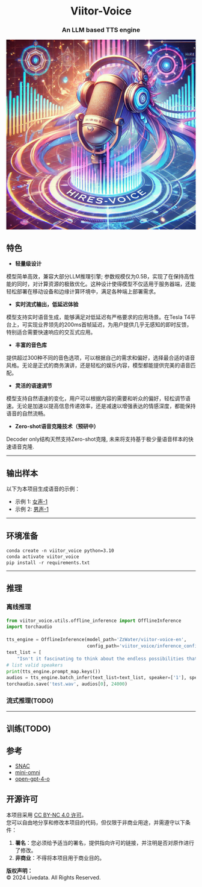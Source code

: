# <center>Viitor-Voice</center>
### <center>An LLM based TTS engine</center>

<p align="center">
  <img src="asserts/post.webp" alt="Viitor-Voice Cover">
</p>

## 特色

- **轻量级设计**  

模型简单高效，兼容大部分LLM推理引擎; 参数规模仅为0.5B，实现了在保持高性能的同时，对计算资源的极致优化。这种设计使得模型不仅适用于服务器端，还能轻松部署在移动设备和边缘计算环境中，满足各种端上部署需求。

- **实时流式输出，低延迟体验** 

模型支持实时语音生成，能够满足对低延迟有严格要求的应用场景。在Tesla T4平台上，可实现业界领先的200ms首帧延迟，为用户提供几乎无感知的即时反馈，特别适合需要快速响应的交互式应用。

- **丰富的音色库** 

提供超过300种不同的音色选项，可以根据自己的需求和偏好，选择最合适的语音风格。无论是正式的商务演讲，还是轻松的娱乐内容，模型都能提供完美的语音匹配。

- **灵活的语速调节** 

模型支持自然语速的变化，用户可以根据内容的需要和听众的偏好，轻松调节语速。无论是加速以提高信息传递效率，还是减速以增强表达的情感深度，都能保持语音的自然流畅。

- **Zero-shot语音克隆技术（预研中）** 

Decoder only结构天然支持Zero-shot克隆, 未来将支持基于极少量语音样本的快速语音克隆.


---

## 输出样本

以下为本项目生成语音的示例：

- 示例 1: [女声-1](asserts/female_normal.wav)
- 示例 2: [男声-1](asserts/male_normal.wav)

---

## 环境准备

```commandline
conda create -n viitor_voice python=3.10
conda activate viitor_voice
pip install -r requirements.txt
```

---

## 推理

### 离线推理

```python
from viitor_voice.utils.offline_inference import OfflineInference
import torchaudio

tts_engine = OfflineInference(model_path='ZzWater/viitor-voice-en',
                              config_path='viitor_voice/inference_configs/en.json')
text_list = [
    "Isn't it fascinating to think about the endless possibilities that lie within the pages of a book. every time you turn a page, you're diving into a new world ripe with potential for discovery, and wonder what stories will you uncover today."]
# list valid speakers
print(tts_engine.prompt_map.keys())
audios = tts_engine.batch_infer(text_list=text_list, speaker=['1'], speed=2)
torchaudio.save('test.wav', audios[0], 24000)

```

### 流式推理(TODO)


---
## 训练(TODO)

## 参考

- [SNAC](https://github.com/hubertsiuzdak/snac)
- [mini-omni](https://github.com/gpt-omni/mini-omni)
- [open-gpt-4-o](https://laion.ai/notes/open-gpt-4-o/)

## 开源许可

本项目采用 [CC BY-NC 4.0 许可](https://creativecommons.org/licenses/by-nc/4.0/)。  
您可以自由地分享和修改本项目的代码，但仅限于非商业用途，并需遵守以下条件：

1. **署名**：您必须给予适当的署名，提供指向许可的链接，并注明是否对原作进行了修改。
2. **非商业**：不得将本项目用于商业目的。

**版权声明：**  
© 2024 Livedata. All Rights Reserved.